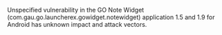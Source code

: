 Unspecified vulnerability in the GO Note Widget (com.gau.go.launcherex.gowidget.notewidget) application 1.5 and 1.9 for Android has unknown impact and attack vectors.